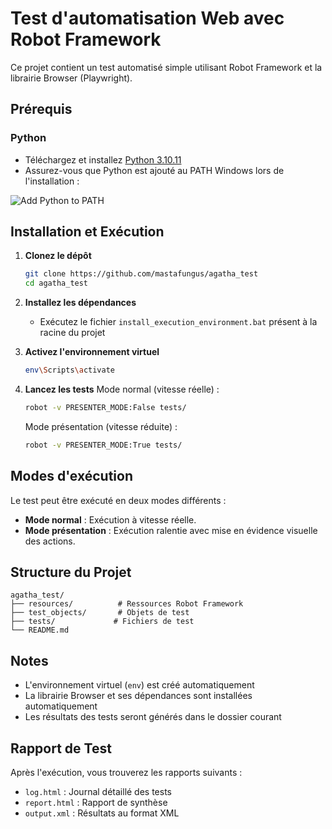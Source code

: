 # Test d'automatisation Web avec Robot Framework

Ce projet contient un test automatisé simple utilisant Robot Framework et la librairie Browser (Playwright).

## Prérequis

### Python
- Téléchargez et installez [Python 3.10.11](https://www.python.org/downloads/release/python-31011/#:~:text=Windows)
- Assurez-vous que Python est ajouté au PATH Windows lors de l'installation :

![Add Python to PATH](https://github.com/user-attachments/assets/22f85d47-099c-4bb7-af40-f50fe93422d7)

## Installation et Exécution

1. **Clonez le dépôt**
   ```bash
   git clone https://github.com/mastafungus/agatha_test
   cd agatha_test
   ```

2. **Installez les dépendances**
   - Exécutez le fichier `install_execution_environment.bat` présent à la racine du projet

3. **Activez l'environnement virtuel**
   ```bash
   env\Scripts\activate
   ```

4. **Lancez les tests**
   Mode normal (vitesse réelle) :
   ```bash
   robot -v PRESENTER_MODE:False tests/
   ```

   Mode présentation (vitesse réduite) :
   ```bash
   robot -v PRESENTER_MODE:True tests/
   ```

## Modes d'exécution

Le test peut être exécuté en deux modes différents :

- **Mode normal** : Exécution à vitesse réelle.
- **Mode présentation** : Exécution ralentie avec mise en évidence visuelle des actions.


## Structure du Projet
```
agatha_test/
├── resources/          # Ressources Robot Framework
├── test_objects/       # Objets de test
├── tests/             # Fichiers de test
└── README.md
```

## Notes
- L'environnement virtuel (`env`) est créé automatiquement
- La librairie Browser et ses dépendances sont installées automatiquement
- Les résultats des tests seront générés dans le dossier courant

## Rapport de Test
Après l'exécution, vous trouverez les rapports suivants :
- `log.html` : Journal détaillé des tests
- `report.html` : Rapport de synthèse
- `output.xml` : Résultats au format XML
